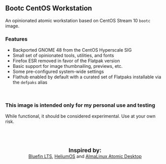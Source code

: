 ## Bootc CentOS Workstation

An opinionated atomic workstation based on CentOS Stream 10 `bootc` image.

### Features

- Backported GNOME 48 from the CentOS Hyperscale SIG
- Small set of opinionated tools, utilities, and fonts
- Firefox ESR removed in favor of the Flatpak version
- Basic support for image thumbnailing, previews, etc.
- Some pre-configured system-wide settings
- Flathub enabled by default with a curated set of Flatpaks installable via the `defpaks` alias

&nbsp;<br>

### This image is intended only for my personal use and testing

While functional, it should be considered experimental. Use at your own risk.

&nbsp;<br>
---
<p align="center">
<strong><font size="+1">Inspired by:</font></strong><br>
<a href="https://github.com/ublue-os/bluefin-lts">Bluefin LTS</a>,
<a href="https://github.com/HeliumOS-org/HeliumOS">HeliumOS</a> and
<a href="https://github.com/AlmaLinux/atomic-desktop">AlmaLinux Atomic Desktop</a>
</p>
